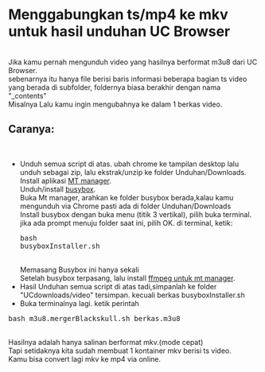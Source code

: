 <h1>Menggabungkan ts/mp4 ke mkv untuk hasil unduhan UC Browser</h1><br/>
Jika kamu pernah mengunduh video yang hasilnya berformat m3u8 dari UC Browser.
<br/>sebenarnya itu hanya file berisi baris informasi beberapa bagian ts video yang berada di subfolder, foldernya biasa berakhir dengan nama "_contents"<br/>
Misalnya Lalu kamu ingin mengubahnya ke dalam 1 berkas video.<br/><h2>Caranya:</h2><br/>

* Unduh semua script di atas. ubah chrome ke tampilan desktop lalu unduh sebagai zip, lalu ekstrak/unzip ke folder Unduhan/Downloads.<br/>Install aplikasi <a href="https://mt-manager.en.uptodown.com/android">MT manager</a>.<br/>Unduh/install <a href="https://github.com/Magisk-Modules-Repo/busybox-ndk">busybox</a>.<br/>Buka Mt manager, arahkan ke folder busybox berada,kalau kamu mengunduh via Chrome pasti ada di folder Unduhan/Downloads<br/>Install busybox dengan buka menu (titik 3 vertikal), pilih buka terminal. jika ada prompt menuju folder saat ini, pilih OK.
di terminal, ketik:<br/><pre>bash busyboxInstaller.sh</pre><br/>Memasang Busybox ini hanya sekali<br/>
Setelah busybox terpasang, lalu install
<a href="https://github.com/jendraljack/ffmpeg-static-installer-mtmanager/tree/main"> ffmpeg untuk mt manager</a>.<br/>
* Hasil Unduhan semua script di atas tadi,simpanlah ke folder "UCdownloads/video" tersimpan. kecuali berkas busyboxInstaller.sh<br/>
* Buka terminalnya lagi.
ketik perintah<br/>
<pre>bash m3u8.mergerBlackskull.sh berkas.m3u8</pre>
<br/>Hasilnya adalah hanya salinan berformat mkv.(mode cepat)<br/>
Tapi setidaknya kita sudah membuat 1 kontainer mkv berisi ts video.<br/>Kamu bisa convert lagi mkv ke mp4 via online.
